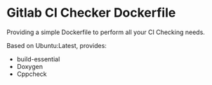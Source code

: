 # Gitlab CI Checker Dockerfile

Providing a simple Dockerfile to perform all your CI Checking needs.

Based on Ubuntu:Latest, provides:

* build-essential
* Doxygen
* Cppcheck

